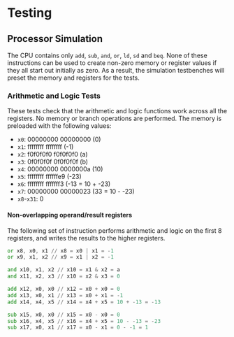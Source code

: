 # Testing

## Processor Simulation

The CPU contains only `add`, `sub`, `and`, `or`, `ld`, `sd` and `beq`. None of these instructions can be used to create non-zero memory or register values if they all start out initially as zero. As a result, the simulation testbenches will preset the memory and registers for the tests.

### Arithmetic and Logic Tests

These tests check that the arithmetic and logic functions work across all the registers. No memory or branch operations are performed. The memory is preloaded with the following values:

- `x0`: 00000000 00000000 (0)
- `x1`: ffffffff ffffffff (-1)
- `x2`: f0f0f0f0 f0f0f0f0 (a)
- `x3`: 0f0f0f0f 0f0f0f0f (b)
- `x4`: 00000000 0000000a (10)
- `x5`: ffffffff ffffffe9 (-23)
- `x6`: ffffffff fffffff3 (-13 = 10 + -23)
- `x7`: 00000000 00000023 (33 = 10 - -23)
- `x8`-`x31`: 0

#### Non-overlapping operand/result registers

The following set of instruction performs arithmetic and logic on the first 8 registers, and writes the results to the higher registers.

```asm
or x8, x0, x1 // x8 = x0 | x1 = -1
or x9, x1, x2 // x9 = x1 | x2 = -1

and x10, x1, x2 // x10 = x1 & x2 = a
and x11, x2, x3 // x10 = x2 & x3 = 0

add x12, x0, x0 // x12 = x0 + x0 = 0
add x13, x0, x1 // x13 = x0 + x1 = -1
add x14, x4, x5 // x14 = x4 + x5 = 10 + -13 = -13

sub x15, x0, x0 // x15 = x0 - x0 = 0
sub x16, x4, x5 // x16 = x4 + x5 = 10 - -13 = -23
sub x17, x0, x1 // x17 = x0 - x1 = 0 - -1 = 1
```

